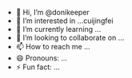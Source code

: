 - 👋 Hi, I’m @donikeeper
- 👀 I’m interested in ...cuijingfei
- 🌱 I’m currently learning ...
- 💞️ I’m looking to collaborate on ...
- 📫 How to reach me ...
- 😄 Pronouns: ...
- ⚡ Fun fact: ...

<!---
donikeeper/donikeeper is a ✨ special ✨ repository because its `README.md` (this file) appears on your GitHub profile.
You can click the Preview link to take a look at your changes.
--->
